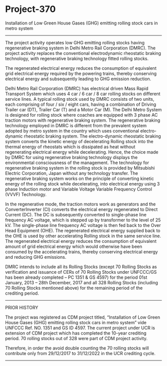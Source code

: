 # Project-370
 Installation of Low Green House Gases (GHG) emitting rolling stock cars in metro system

 ____________
The project activity operates low GHG emitting rolling stocks having regenerative braking system in
Delhi Metro Rail Corporation (DMRC). The project activity replaces the conventional
electrodynamic rheostatic braking technology, with regenerative braking technology fitted rolling
stocks. 

The regenerated electrical energy reduces the consumption of equivalent grid electrical energy
required by the powering trains, thereby conserving electrical energy and subsequently leading to
GHG emission reduction.

Delhi Metro Rail Corporation (DMRC) has electrical driven Mass Rapid Transport System which
uses 4 car / 6 car / 8 car rolling stocks on different service lines. A typical rolling stock used by
DMRC consists of two units, each comprising of four / six / eight cars, having a combination of
Driving Trailer car (DT), Trailer Car (T) and a Motor Car (M). The Delhi Metro System is designed
for rolling stock where coaches are equipped with 3 phase AC traction motors with regenerative
braking system. The regenerative braking technology employed in DMRC is different from the
prevalent system adopted by metro system in the country which uses conventional electro-dynamic
rheostatic braking system. The electro-dynamic rheostatic braking system converts the kinetic energy
of decelerating Rolling stock into the thermal energy of rheostats which is dissipated as heat without
regenerating electrical energy while decelerating. Hence, the choice made by DMRC for using
regenerative braking technology displays the environmental consciousness of the management. The
technology for regenerative braking system in the rolling stock is provided by Mitsubishi Electric
Corporation, Japan without any technology transfer. The regenerative braking system works on the
principle of converting kinetic energy of the rolling stock while decelerating, into electrical energy
using 3 phase Induction motor and Variable Voltage Variable Frequency Control (VVVF)
Technology. 

In the regenerative mode, the traction motors work as generators and the ConverterInverter (CI) converts the electrical energy regenerated to Direct Current (DC). The DC is
subsequently converted to single-phase line frequency AC voltage, which is stepped up by
transformer to the level of 25 kV. The single-phase line frequency AC voltage is then fed back to the
Over Head Equipment (OHE). The regenerated electrical energy supplied back to the OHE is used
by other accelerating Rolling stock in the same service line. The regenerated electrical energy reduces
the consumption of equivalent amount of grid electrical energy which would otherwise have been
consumed by the accelerating trains, thereby conserving electrical energy and reducing GHG
emissions.

DMRC intends to include all its Rolling Stocks (except 70 Rolling Stocks as verification and issuance
of CERs of 70 Rolling Stocks under UNFCCC/GS has been already completed – PC 1351 & GS
4597) for the period 01st January, 2013 – 28th December, 2017 and all 328 Rolling Stocks (including
70 Rolling Stocks mentioned above) for the remaining period of the crediting period.

______________

PRIOR HISTORY

The project was registered as CDM project titled, “Installation of Low Green House Gases (GHG)
emitting rolling stock cars in metro system” vide UNFCCC Ref. NO. 1351 and GS ID 4597. The
current project under UCR is extension of CDM project which has completed the 10-year crediting
period. 70 rolling stocks out of 328 were part of CDM project activity. 

Therefore, in order the avoid
double counting the 70 rolling stocks will contribute only from 29/12/2017 to 31/12/2022 in the
UCR crediting cycle. 
__________________________
